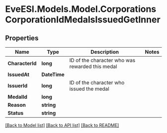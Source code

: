 # EveESI.Models.Model.CorporationsCorporationIdMedalsIssuedGetInner

## Properties

Name | Type | Description | Notes
------------ | ------------- | ------------- | -------------
**CharacterId** | **long** | ID of the character who was rewarded this medal | 
**IssuedAt** | **DateTime** |  | 
**IssuerId** | **long** | ID of the character who issued the medal | 
**MedalId** | **long** |  | 
**Reason** | **string** |  | 
**Status** | **string** |  | 

[[Back to Model list]](../README.md#documentation-for-models) [[Back to API list]](../README.md#documentation-for-api-endpoints) [[Back to README]](../README.md)

